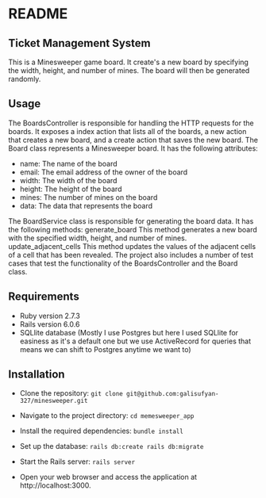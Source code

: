 # README

## Ticket Management System

This is a Minesweeper game board. It create's a new board by specifying the width, height, and number of mines. The board will then be generated randomly. 

## Usage

The BoardsController is responsible for handling the HTTP requests for the boards. It exposes a index action that lists all of the boards, a new action that creates a new board, and a create action that saves the new board. The Board class represents a Minesweeper board. It has the following attributes:

* name: The name of the board
* email: The email address of the owner of the board
* width: The width of the board
* height: The height of the board
* mines: The number of mines on the board
* data: The data that represents the board


The BoardService class is responsible for generating the board data. It has the following methods:
generate_board This method generates a new board with the specified width, height, and number of mines.
update_adjacent_cells This method updates the values of the adjacent cells of a cell that has been revealed.
The project also includes a number of test cases that test the functionality of the BoardsController and the Board class.


## Requirements

* Ruby version 2.7.3
* Rails version 6.0.6
* SQLlite database (Mostly I use Postgres but here I used SQLlite for easiness as it's a default one but we use ActiveRecord for queries that means we can shift to Postgres anytime we want to)

## Installation

* Clone the repository:
`git clone git@github.com:galisufyan-327/minesweeper.git` 

* Navigate to the project directory:
`cd memesweeper_app`

* Install the required dependencies:
`bundle install`

* Set up the database:
`rails db:create
rails db:migrate`

* Start the Rails server:
`rails server`

* Open your web browser and access the application at http://localhost:3000.


